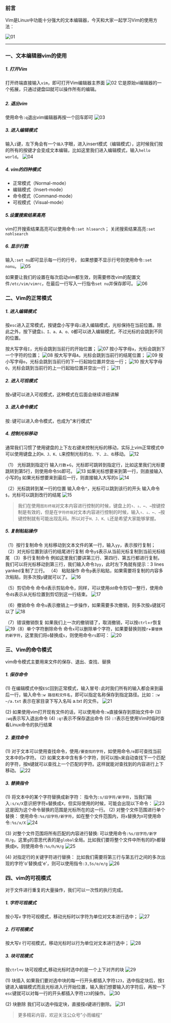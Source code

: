 ### 前言

Vim是Linux中功能十分强大的文本编辑器，今天和大家一起学习Vim的使用方法：

![01](localpicbed/01_学会使用Vim.assets/01.png)


---
### 一、文本编辑器vim的使用
##### 1. 打开Vim
打开终端直接输入`vim`，即可打开Vim编辑器主界面
![02](localpicbed/01_学会使用Vim.assets/02.gif)
它是原始vi编辑器的一个拓展，只通过键盘⌨️就可以操作所有的编辑。

##### 2. 退出vim
使用命令`:q`退出vim编辑器再按一个回车即可
![03](localpicbed/01_学会使用Vim.assets/03.gif)

##### 3. 进入编辑模式
输入`i`键，左下角会有一个`插入`字眼，进入insert模式（编辑模式），这时候我们按的所有的按键才会变成文本编辑，比如这里我们进入编辑模式，输入`hello world`。
![04](localpicbed/01_学会使用Vim.assets/04.gif)

##### 4. vim的四种模式
* 正常模式（Normal-mode）
* 编辑模式（Insert-mode）
* 命令模式（Command-mode） 
* 可视模式（Visual-mode）

##### 5.设置搜索结果高亮
 vim打开搜索结果高亮可以使用命令`:set hlsearch`；
关闭搜索结果高亮`:set nohlsearch`
##### 6. 显示行数
输入`:set nu`即可显示每一行的行号，
如果想要不显示行号则使用命令`:set nonu`。
![05](localpicbed/01_学会使用Vim.assets/05.gif)

如果要让我们的设置在每次启动vim都生效，则需要修改vim的配置文件`/etc/vim/vimrc`，在最后一行写入一行指令`set nu`并保存即可。
![06](localpicbed/01_学会使用Vim.assets/06.png)

### 二、Vim的正常模式
##### 1. 进入编辑模式 
按`esc`进入正常模式，按键盘小写字母`i`进入编辑模式，光标保持在当前位置。除此之外，按下键盘`i、I、a、A、o、O`都可以进入编辑模式，不过光标的会跳到不同的位置。

按大写字母`I`，光标会跳到当前行的开始位置；
![07](localpicbed/01_学会使用Vim.assets/07.gif)
按小写字母`a`，光标会跳到下一个字符的位置；
![08](localpicbed/01_学会使用Vim.assets/08.gif)
按大写字母`A`，光标会跳到当前行的结尾位置；
![09](localpicbed/01_学会使用Vim.assets/09.gif)
按小写字母`o`，光标会跳到当前行的下一行起始位置并空出一行；
![10](localpicbed/01_学会使用Vim.assets/10.gif)
按大写字母`O`，光标会跳到当前行的上一行起始位置并空出一行；
![11](localpicbed/01_学会使用Vim.assets/11.gif)

##### 2. 进入可视模式
按`v`键可以进入可视模式，这种模式在后面会继续详细讲解
##### 3. 进入命令模式
按`:`键可以进入命令模式，也成为"末行模式"
##### 4. 控制光标移动
通常我们习惯了使用键盘的上下左右键来控制光标的移动，实际上vim正常模式中可以使用键盘上的`H、J、K、L`来控制光标的`左、下、上、右`移动。
![12](localpicbed/01_学会使用Vim.assets/12.gif)

 （1） 光标跳到指定行
输入`行数`+`G`，光标即可跳转到指定行，比如这里我们光标要跳转到第5行，则使用命令`5G`即可。
![13](localpicbed/01_学会使用Vim.assets/13.gif)
如果光标想要来到第一行，则直接输入小写的`g`
如果光标想要来到最后一行，则直接输入大写的`G`
![14](localpicbed/01_学会使用Vim.assets/14.gif)

（2）光标跳转到某一行的位置
输入命令`^`，光标可以跳到该行的开头
输入命令`$`，光标可以跳到改行的结尾
![15](localpicbed/01_学会使用Vim.assets/15.gif)


> 我们在使用`图形终端`对文本内容进行控制的时候，键盘上的`↑、↓、←、→`按键控制是有效的，但是在`字符终端`对文本内容进行控制的时候，输入`↑、↓、←、→`按键控制就有可能出现乱码。所以对于`H、J、K、L`还是希望大家能够掌握。

##### 5. 复制粘贴操作
（1）按行复制命令
光标移动到文本文件的某一行，输入`yy`，表示按行复制；
（2）对光标位置到该行的结尾进行复制
命令`y$`表示从当前光标复制到当前光标结尾
（3）多行复制命令
例如这里我们要讲第三行、第四行、第五行都进行复制，我们可以将光标移动到第三行，我们输入命令`3yy`，此时左下角就有提示：3 lines yanked复制了三行。
（4） 粘贴操作
命令`p`表示粘贴，如果需要将复制的内容多次粘贴，则多次按`p`键就可以了。
![16](localpicbed/01_学会使用Vim.assets/16.gif)

（5）剪切命令
命令`d`表示剪贴命令，同样，可以使用`dd`命令剪切一整行，使用命令`d$`表示从光标位置到剪切到这一行结束。
![17](localpicbed/01_学会使用Vim.assets/17.gif)

（6）撤销命令
命令`u`表示撤销上一步操作，如果需要多次撤销，则多次按`u`键就可以了
![18](localpicbed/01_学会使用Vim.assets/18.gif)

（7）错误撤销恢复
如果我们上一次的撤销错了，取消撤销，可以按`ctrl`+`r`恢复
![19](localpicbed/01_学会使用Vim.assets/19.gif)（8）单个字符删除命令
命令`x`可以删除单个字符，如果要替换则按`r`+`要替换的新字符`，这里我们将`o`替换成`s`，则使用命令`rs`即可：
![20](localpicbed/01_学会使用Vim.assets/20.gif)


### 三、Vim的命令模式
vim命令模式主要用来文件的保存、退出、查找、替换
##### 1. 保存命令
(1) 在编辑模式中按`ESC`回到正常模式，输入冒号`:`此时我们所有的输入都会来到最后一行，输入命令`:w 路径和文件名`，即可以指定名称保存到指定路径。比如：`:w ~/a.txt` 表示在家目录下写入名叫 a.txt 的文件。
![21](localpicbed/01_学会使用Vim.assets/21.gif)

(2) 如果使用vim打开现有文件的话，可以使用命令`:w`直接保存到原始文件中
(3) `:wq`表示写入退出命令
(4) `:q!`表示不保存退出命令
(5)  `:!`表示在使用Vim时临时查看Linux命令的执行结果
##### 2. 查找命令
(1) 对于文本可以使用查找命令，使用`/要查找的字符`，如使用命令`/e`即可查找当前文本中的`e`字符。
(2) 如果文本中含有多个字符，则可以按`n`来自动查找下一个匹配的字符，按`N`键就可以查找上一个匹配的字符。这样就能对查找到的内容进行上下移动。
![22](localpicbed/01_学会使用Vim.assets/22.gif)

##### 3. 替换指令

(1) 将文本中的某个字符替换成新字符：
指令为`:s/旧字符/新字符`，当我们输入`:s/x/X`意识把字符`x`替换成`X`，但实际使用的时候，可能会出现以下命令：
![23](localpicbed/01_学会使用Vim.assets/23.png)
这是因为这个命令替换的范围是光标所在的这一行。
(2) 对整个文件范围进行单个替换：
使用命令`:%s/旧字符/新字符`，如在整个文件范围内，将`x`替换为`X`可使用命令`:%s/x/X`
![24](localpicbed/01_学会使用Vim.assets/24.gif)

(3) 对整个文件范围将所有匹配的内容进行替换:
可以使用命令`:%s/旧字符/新字符/g`，这里`g`的意思代表的是`global`全局。比如我们要将整个文件中所有的的`h`都替换成`H`，则使用命令`:%s/h/H/g`
![25](localpicbed/01_学会使用Vim.assets/25.gif)

(4) 对指定行的关键字符进行替换：
比如我们需要将第三行与第五行之间的多次出现的字符'o'替换成'e'，则可以使用指令`:3,5s/o/e/g`
![26](localpicbed/01_学会使用Vim.assets/26.gif)


### 四、vim的可视模式
对于文件进行重复的大量操作，我们可以一次性的执行完成。
##### 1. 字符可视模式
按小写`v`  字符可视模式，移动光标时以字符为单位对文本进行选中；
![27](localpicbed/01_学会使用Vim.assets/27.gif)

##### 2. 行可视模式
按大写`V`  行可视模式，移动光标时以行为单位对文本进行选中；
![28](localpicbed/01_学会使用Vim.assets/28.gif)

##### 3. 块可视模式
按`ctrl+v`  块可视模式,移动光标时选中的是一个上下对齐的块
![29](localpicbed/01_学会使用Vim.assets/29.gif)

(1) 块插入
如果我们要对选中块的每一行开头都插入字符`123`，选中指定块后，按`I`键进入编辑模式而且光标进入行开始位置，输入我们想要输入的字符后，再按一下`esc`键就可以对每一行的开头都插入字符`123`的操作。
![30](localpicbed/01_学会使用Vim.assets/30.gif)

(2) 块删除
我们可以选中指定块，直接按`d`键进行删除。
![31](localpicbed/01_学会使用Vim.assets/31.gif)

> 更多精彩内容，欢迎关注公众号”小雨编程“